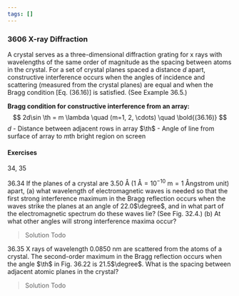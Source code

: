 ```yaml
---
tags: []
---
```


### 3606 X-ray Diffraction
A crystal serves as a three-dimensional diffraction grating for x rays with wavelengths of the same order of magnitude as the spacing between atoms in the crystal. For a set of crystal planes spaced a distance *d* apart, constructive interference occurs when the angles of incidence and scattering (measured from the crystal planes) are equal and when the Bragg condition [Eq. (36.16)] is satisfied. (See Example 36.5.)

**Bragg condition for constructive interference from an array:**
$$
2d\sin \th = m \lambda \quad (m=1, 2, \cdots) \quad \bold{(36.16)}
$$
$d$ - Distance between adjacent rows in array
$\th$ - Angle of line from surface of array to *m*th bright region on screen

#### Exercises
34, 35

36.34 If the planes of a crystal are 3.50 $\text{\AA}$ ($1 \text{ \AA} = 10^{-10} \text{ m} = 1 \text{ \AA ngstrom unit}$) apart,
(a) what wavelength of electromagnetic waves is needed so that the first strong interference maximum in the Bragg reflection occurs when the waves strike the planes at an angle of 22.0$\degree$, and in what part of the electromagnetic spectrum do these waves lie? (See Fig. 32.4.)
(b) At what other angles will strong interference maxima occur?
>Solution
Todo

36.35 X rays of wavelength 0.0850 nm are scattered from the atoms of a crystal. The second-order maximum in the Bragg reflection occurs when the angle $\th$ in Fig. 36.22 is 21.5$\degree$. What is the spacing between adjacent atomic planes in the crystal?
>Solution
Todo
